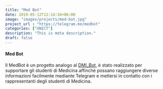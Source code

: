```yaml
---
title: "Med Bot"
date: 2019-05-12T12:14:34+06:00
image: "images/projects/med-bot.jpg"
project_url : "https://telegram.me/medbot"
categories: ["UNICT"]
description: "This is meta description."
draft: false
---
```


#### Med Bot

Il MedBot è un progetto analogo al [DMI_Bot](https://t.me/dmi_bot), è stato realizzato per supportare gli studenti di Medicina affinchè possano raggiungere diverse informazioni facilmente mediante Telegram e mettersi in contatto con i rappresentanti degli studenti di Medicina.

